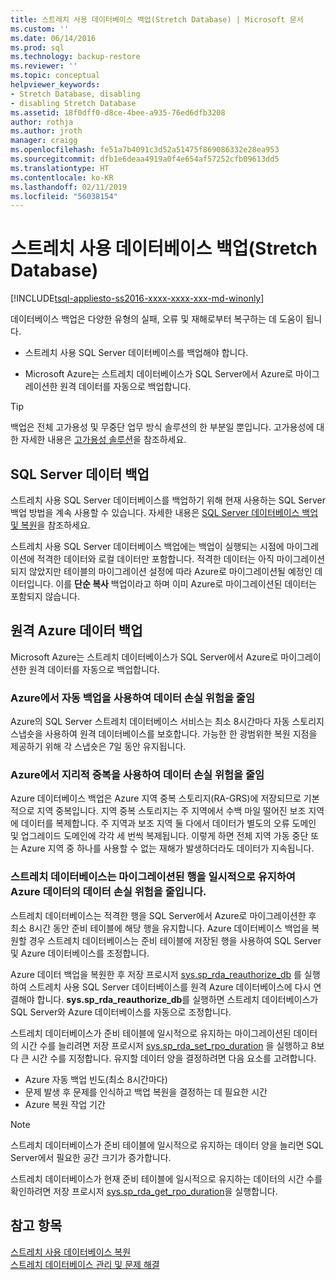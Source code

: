 ```yaml
---
title: 스트레치 사용 데이터베이스 백업(Stretch Database) | Microsoft 문서
ms.custom: ''
ms.date: 06/14/2016
ms.prod: sql
ms.technology: backup-restore
ms.reviewer: ''
ms.topic: conceptual
helpviewer_keywords:
- Stretch Database, disabling
- disabling Stretch Database
ms.assetid: 18f0dff0-d8ce-4bee-a935-76ed6dfb3208
author: rothja
ms.author: jroth
manager: craigg
ms.openlocfilehash: fe51a7b4091c3d52a51475f869086332e28ea953
ms.sourcegitcommit: dfb1e6deaa4919a0f4e654af57252cfb09613dd5
ms.translationtype: HT
ms.contentlocale: ko-KR
ms.lasthandoff: 02/11/2019
ms.locfileid: "56038154"
---
```

# <a name="backup-stretch-enabled-databases-stretch-database"></a>스트레치 사용 데이터베이스 백업(Stretch Database)
[!INCLUDE[tsql-appliesto-ss2016-xxxx-xxxx-xxx-md-winonly](../../includes/tsql-appliesto-ss2016-xxxx-xxxx-xxx-md-winonly.md)]


 데이터베이스 백업은 다양한 유형의 실패, 오류 및 재해로부터 복구하는 데 도움이 됩니다.  
  
 -   스트레치 사용 SQL Server 데이터베이스를 백업해야 합니다.  
      
 -   Microsoft Azure는 스트레치 데이터베이스가 SQL Server에서 Azure로 마이그레이션한 원격 데이터를 자동으로 백업합니다.  

> [!TIP]
> 백업은 전체 고가용성 및 무중단 업무 방식 솔루션의 한 부분일 뿐입니다. 고가용성에 대한 자세한 내용은 [고가용성 솔루션](../../database-engine/sql-server-business-continuity-dr.md)을 참조하세요.
   
## <a name="back-up-your-sql-server-data"></a>SQL Server 데이터 백업  
  
스트레치 사용 SQL Server 데이터베이스를 백업하기 위해 현재 사용하는 SQL Server 백업 방법을 계속 사용할 수 있습니다. 자세한 내용은 [SQL Server 데이터베이스 백업 및 복원](../../relational-databases/backup-restore/back-up-and-restore-of-sql-server-databases.md)을 참조하세요.
  
 스트레치 사용 SQL Server 데이터베이스 백업에는 백업이 실행되는 시점에 마이그레이션에 적격한 데이터와 로컬 데이터만 포함합니다. 적격한 데이터는 아직 마이그레이션되지 않았지만 테이블의 마이그레이션 설정에 따라 Azure로 마이그레이션될 예정인 데이터입니다. 이를 **단순 복사** 백업이라고 하며 이미 Azure로 마이그레이션된 데이터는 포함되지 않습니다.  
  
## <a name="back-up-your-remote-azure-data"></a>원격 Azure 데이터 백업   
  
Microsoft Azure는 스트레치 데이터베이스가 SQL Server에서 Azure로 마이그레이션한 원격 데이터를 자동으로 백업합니다.    
### <a name="azure-reduces-the-risk-of-data-loss-with-automatic-backup"></a>Azure에서 자동 백업을 사용하여 데이터 손실 위험을 줄임  
Azure의 SQL Server 스트레치 데이터베이스 서비스는 최소 8시간마다 자동 스토리지 스냅숏을 사용하여 원격 데이터베이스를 보호합니다. 가능한 한 광범위한 복원 지점을 제공하기 위해 각 스냅숏은 7일 동안 유지됩니다.  
  
### <a name="azure-reduces-the-risk-of-data-loss-with-geo-redundancy"></a>Azure에서 지리적 중복을 사용하여 데이터 손실 위험을 줄임  
Azure 데이터베이스 백업은 Azure 지역 중복 스토리지(RA-GRS)에 저장되므로 기본적으로 지역 중복입니다. 지역 중복 스토리지는 주 지역에서 수백 마일 떨어진 보조 지역에 데이터를 복제합니다. 주 지역과 보조 지역 둘 다에서 데이터가 별도의 오류 도메인 및 업그레이드 도메인에 각각 세 번씩 복제됩니다. 이렇게 하면 전체 지역 가동 중단 또는 Azure 지역 중 하나를 사용할 수 없는 재해가 발생하더라도 데이터가 지속됩니다.

### <a name="stretchRPO"></a>스트레치 데이터베이스는 마이그레이션된 행을 일시적으로 유지하여 Azure 데이터의 데이터 손실 위험을 줄입니다.
스트레치 데이터베이스는 적격한 행을 SQL Server에서 Azure로 마이그레이션한 후 최소 8시간 동안 준비 테이블에 해당 행을 유지합니다. Azure 데이터베이스 백업을 복원할 경우 스트레치 데이터베이스는 준비 테이블에 저장된 행을 사용하여 SQL Server 및 Azure 데이터베이스를 조정합니다.

Azure 데이터 백업을 복원한 후 저장 프로시저 [sys.sp_rda_reauthorize_db](../../relational-databases/system-stored-procedures/sys-sp-rda-reauthorize-db-transact-sql.md) 를 실행하여 스트레치 사용 SQL Server 데이터베이스를 원격 Azure 데이터베이스에 다시 연결해야 합니다. **sys.sp_rda_reauthorize_db**를 실행하면 스트레치 데이터베이스가 SQL Server와 Azure 데이터베이스를 자동으로 조정합니다.

스트레치 데이터베이스가 준비 테이블에 일시적으로 유지하는 마이그레이션된 데이터의 시간 수를 늘리려면 저장 프로시저 [sys.sp_rda_set_rpo_duration](../../relational-databases/system-stored-procedures/sys-sp-rda-set-rpo-duration-transact-sql.md) 을 실행하고 8보다 큰 시간 수를 지정합니다. 유지할 데이터 양을 결정하려면 다음 요소를 고려합니다.
-   Azure 자동 백업 빈도(최소 8시간마다)
-   문제 발생 후 문제를 인식하고 백업 복원을 결정하는 데 필요한 시간
-   Azure 복원 작업 기간

> [!NOTE]
> 스트레치 데이터베이스가 준비 테이블에 일시적으로 유지하는 데이터 양을 늘리면 SQL Server에서 필요한 공간 크기가 증가합니다.

스트레치 데이터베이스가 현재 준비 테이블에 일시적으로 유지하는 데이터의 시간 수를 확인하려면 저장 프로시저 [sys.sp_rda_get_rpo_duration](../../relational-databases/system-stored-procedures/sys-sp-rda-get-rpo-duration-transact-sql.md)을 실행합니다.

## <a name="see-also"></a>참고 항목  
[스트레치 사용 데이터베이스 복원](../../sql-server/stretch-database/restore-stretch-enabled-databases-stretch-database.md)  
 [스트레치 데이터베이스 관리 및 문제 해결](../../sql-server/stretch-database/manage-and-troubleshoot-stretch-database.md)   
   
  
  
